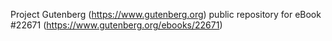 Project Gutenberg (https://www.gutenberg.org) public repository for eBook #22671 (https://www.gutenberg.org/ebooks/22671)
